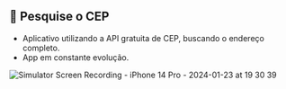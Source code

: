 ## 📮 Pesquise o CEP

- Aplicativo utilizando a API gratuita de CEP, buscando o endereço completo.
- App em constante evolução.

![Simulator Screen Recording - iPhone 14 Pro - 2024-01-23 at 19 30 39](https://github.com/EullerAmaral/Pesquise-o-CEP/assets/119978208/6b6ef6e2-7fd1-49b0-a0f1-3b8f1e477230)
